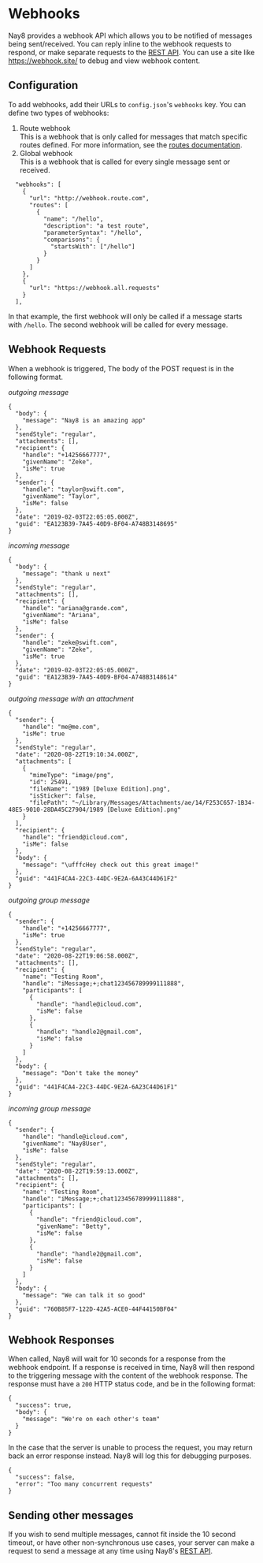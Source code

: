 # Webhooks

Nay8 provides a webhook API which allows you to be notified of messages being sent/received. You can reply inline to the webhook requests to respond, or make separate requests to the [REST API](restapi.md). You can use a site like https://webhook.site/ to debug and view webhook content.

## Configuration
To add webhooks, add their URLs to `config.json`'s `webhooks` key. You can define two types of webhooks:
1. Route webhook  
This is a webhook that is only called for messages that match specific routes defined. For more information, see the [routes documentation](routes.md).
2. Global webhook  
This is a webhook that is called for every single message sent or received.

```
  "webhooks": [
    {
      "url": "http://webhook.route.com",
      "routes": [
        {
          "name": "/hello",
          "description": "a test route",
          "parameterSyntax": "/hello",
          "comparisons": {
            "startsWith": ["/hello"]
          }
        }
      ]
    },
    {
      "url": "https://webhook.all.requests"
    }
  ],
```

In that example, the first webhook will only be called if a message starts with `/hello`. The second webhook will be called for every message.

## Webhook Requests

When a webhook is triggered, The body of the POST request is in the following format.

*outgoing message*
```
{
  "body": {
    "message": "Nay8 is an amazing app"
  },
  "sendStyle": "regular",
  "attachments": [],
  "recipient": {
    "handle": "+14256667777",
    "givenName": "Zeke",
    "isMe": true
  },
  "sender": {
    "handle": "taylor@swift.com",
    "givenName": "Taylor",
    "isMe": false
  },
  "date": "2019-02-03T22:05:05.000Z",
  "guid": "EA123B39-7A45-40D9-BF04-A748B3148695"
}
```

*incoming message*
```
{
  "body": {
    "message": "thank u next"
  },
  "sendStyle": "regular",
  "attachments": [],
  "recipient": {
    "handle": "ariana@grande.com",
    "givenName": "Ariana",
    "isMe": false
  },
  "sender": {
    "handle": "zeke@swift.com",
    "givenName": "Zeke",
    "isMe": true
  },
  "date": "2019-02-03T22:05:05.000Z",
  "guid": "EA123B39-7A45-40D9-BF04-A748B3148614"
}
```

*outgoing message with an attachment*
```
{
  "sender": {
    "handle": "me@me.com",
    "isMe": true
  },
  "sendStyle": "regular",
  "date": "2020-08-22T19:10:34.000Z",
  "attachments": [
    {
      "mimeType": "image/png",
      "id": 25491,
      "fileName": "1989 [Deluxe Edition].png",
      "isSticker": false,
      "filePath": "~/Library/Messages/Attachments/ae/14/F253C657-1B34-48E5-9010-28DA45C27904/1989 [Deluxe Edition].png"
    }
  ],
  "recipient": {
    "handle": "friend@icloud.com",
    "isMe": false
  },
  "body": {
    "message": "\ufffcHey check out this great image!"
  },
  "guid": "441F4CA4-22C3-44DC-9E2A-6A43C44D61F2"
}
```

*outgoing group message*
```
{
  "sender": {
    "handle": "+14256667777",
    "isMe": true
  },
  "sendStyle": "regular",
  "date": "2020-08-22T19:06:58.000Z",
  "attachments": [],
  "recipient": {
    "name": "Testing Room",
    "handle": "iMessage;+;chat123456789999111888",
    "participants": [
      {
        "handle": "handle@icloud.com",
        "isMe": false
      },
      {
        "handle": "handle2@gmail.com",
        "isMe": false
      }
    ]
  },
  "body": {
    "message": "Don't take the money"
  },
  "guid": "441F4CA4-22C3-44DC-9E2A-6A23C44D61F1"
}
```

*incoming group message*
```
{
  "sender": {
    "handle": "handle@icloud.com",
    "givenName": "Nay8User",
    "isMe": false
  },
  "sendStyle": "regular",
  "date": "2020-08-22T19:59:13.000Z",
  "attachments": [],
  "recipient": {
    "name": "Testing Room",
    "handle": "iMessage;+;chat123456789999111888",
    "participants": [
      {
        "handle": "friend@icloud.com",
        "givenName": "Betty",
        "isMe": false
      },
      {
        "handle": "handle2@gmail.com",
        "isMe": false
      }
    ]
  },
  "body": {
    "message": "We can talk it so good"
  },
  "guid": "760B85F7-122D-42A5-ACE0-44F44150BF04"
}
```

## Webhook Responses
When called, Nay8 will wait for 10 seconds for a response from the webhook endpoint. If a response is received in time, Nay8 will then respond to the triggering message with the content of the webhook response. The response must have a `200` HTTP status code, and be in the following format:
```
{
  "success": true,
  "body": { 
    "message": "We're on each other's team" 
  }
}
```

In the case that the server is unable to process the request, you may return back an error response instead. Nay8 will log this for debugging purposes.
```
{
  "success": false,
  "error": "Too many concurrent requests"
}
```

## Sending other messages
If you wish to send multiple messages, cannot fit inside the 10 second timeout, or have other non-synchronous use cases, your server can make a request to send a message at any time using Nay8's [REST API](restapi.md).

